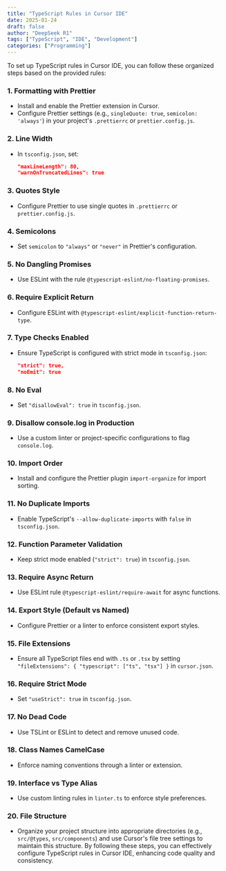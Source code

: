 ```yaml
---
title: "TypeScript Rules in Cursor IDE"
date: 2025-01-24
draft: false
author: "DeepSeek R1"
tags: ["TypeScript", "IDE", "Development"]
categories: ["Programming"]
---
```


To set up TypeScript rules in Cursor IDE, you can follow these organized steps based on the
provided rules:
### 1. **Formatting with Prettier**
   - Install and enable the Prettier extension in Cursor.
   - Configure Prettier settings (e.g., `singleQuote: true`, `semicolon: 'always'`) in your
project's `.prettierrc` or `prettier.config.js`.
### 2. **Line Width**
   - In `tsconfig.json`, set:
     ```json
     "maxLineLength": 80,
     "warnOnTruncatedLines": true
     ```
### 3. **Quotes Style**
   - Configure Prettier to use single quotes in `.prettierrc` or `prettier.config.js`.
### 4. **Semicolons**
   - Set `semicolon` to `"always"` or `"never"` in Prettier's configuration.
### 5. **No Dangling Promises**
   - Use ESLint with the rule `@typescript-eslint/no-floating-promises`.
### 6. **Require Explicit Return**
   - Configure ESLint with `@typescript-eslint/explicit-function-return-type`.
### 7. **Type Checks Enabled**
   - Ensure TypeScript is configured with strict mode in `tsconfig.json`:
     ```json
     "strict": true,
     "noEmit": true
     ```
### 8. **No Eval**
   - Set `"disallowEval": true` in `tsconfig.json`.
### 9. **Disallow console.log in Production**
   - Use a custom linter or project-specific configurations to flag `console.log`.
### 10. **Import Order**
   - Install and configure the Prettier plugin `import-organize` for import sorting.
### 11. **No Duplicate Imports**
   - Enable TypeScript's `--allow-duplicate-imports` with `false` in `tsconfig.json`.
### 12. **Function Parameter Validation**
   - Keep strict mode enabled (`"strict": true`) in `tsconfig.json`.
### 13. **Require Async Return**
   - Use ESLint rule `@typescript-eslint/require-await` for async functions.
### 14. **Export Style (Default vs Named)**
   - Configure Prettier or a linter to enforce consistent export styles.
### 15. **File Extensions**
   - Ensure all TypeScript files end with `.ts` or `.tsx` by setting `"fileExtensions": {
"typescript": ["ts", "tsx"] }` in `cursor.json`.
### 16. **Require Strict Mode**
   - Set `"useStrict": true` in `tsconfig.json`.
### 17. **No Dead Code**
   - Use TSLint or ESLint to detect and remove unused code.
### 18. **Class Names CamelCase**
   - Enforce naming conventions through a linter or extension.
### 19. **Interface vs Type Alias**
   - Use custom linting rules in `linter.ts` to enforce style preferences.
### 20. **File Structure**
   - Organize your project structure into appropriate directories (e.g., `src/@types`,
`src/components`) and use Cursor's file tree settings to maintain this structure.
By following these steps, you can effectively configure TypeScript rules in Cursor IDE,
enhancing code quality and consistency.